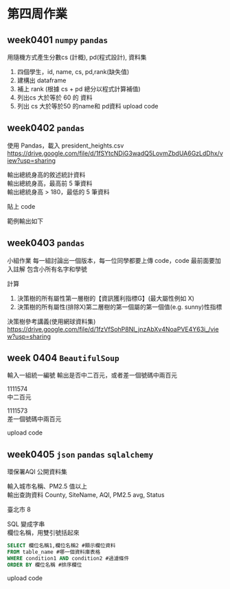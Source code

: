 # 第四周作業

## week0401 `numpy` `pandas`
用隨機方式產生分數cs (計概), pd(程式設計), 資料集
1. 四個學生，id, name, cs, pd,rank(缺失值)
2. 建構出 dataframe
3. 補上 rank (根據 cs + pd 總分以程式計算補值)
4. 列出cs 大於等於 60 的 資料
5. 列出 cs 大於等於50 的name和 pd資料
upload code

## week0402 `pandas`
使用 Pandas，載入 president_heights.csv
https://drive.google.com/file/d/1fSYtcNDiG3wadQ5LovmZbdUA6GzLdDhx/view?usp=sharing

輸出總統身高的敘述統計資料\
輸出總統身高，最高前 5 筆資料\
輸出總統身高 > 180，最低的 5 筆資料

貼上 code

範例輸出如下

## week0403 `pandas`

小組作業
每一組討論出一個版本，每一位同學都要上傳 code，code 最前面要加入註解 包含小所有名字和學號

計算
1. 決策樹的所有屬性第一層樹的【資訊獲利指標G】(最大屬性例如 X)
2. 決策樹的所有屬性(排除X)第二層樹的第一個屬的第一個值(e.g. sunny)性指標

決策樹參考講義(使用網球資料集)
https://drive.google.com/file/d/1fzVfSohP8Nl_jnzAbXv4NoaPVE4Y63i_/view?usp=sharing

## week 0404 `BeautifulSoup`

輸入一組統一編號
輸出是否中二百元，或者差一個號碼中兩百元

1111574\
中二百元

1111573\
差一個號碼中兩百元

upload code

## week0405 `json` `pandas` `sqlalchemy`

環保署AQI 公開資料集

輸入城市名稱、PM2.5 值以上\
輸出查詢資料 County, SiteName, AQI, PM2.5 avg, Status

臺北市
8

SQL 變成字串\
欄位名稱，用雙引號括起來
```sql
SELECT 欄位名稱1,欄位名稱2 #顯示欄位資料
FROM table_name #哪一個資料庫表格
WHERE condition1 AND condition2 #過濾條件
ORDER BY 欄位名稱 #排序欄位
```
upload code 